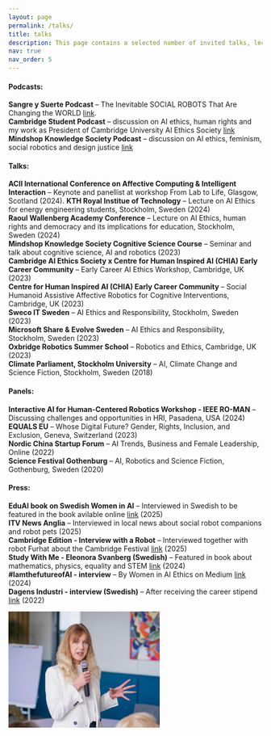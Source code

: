 ```yaml
---
layout: page
permalink: /talks/
title: talks
description: This page contains a selected number of invited talks, lectures and panel discussions. Please be in touch if you wish me to speak at an event or join a panel. 
nav: true
nav_order: 5
---
```


#### Podcasts:
**Sangre y Suerte Podcast** – The Inevitable SOCIAL ROBOTS That Are Changing the WORLD  <a href="https://www.youtube.com/watch?v=m1-rgrRpc2I">link</a>.  
**Cambridge Student Podcast** – discussion on AI ethics, human rights and my work as President of Cambridge University AI Ethics Society  <a href="https://open.spotify.com/episode/3ZF0zKX1m9MteD0fUiiekL?si=25d44c6b245b4d0e">link</a>  
**Mindshop Knowledge Society Podcast** – discussion on AI ethics, feminism, social robotics and design justice <a href="https://www.youtube.com/watch?v=MdC5kKccYHc">link</a>  

#### Talks: 
**ACII International Conference on Affective Computing & Intelligent Interaction** – Keynote and panellist at workshop From Lab to Life, Glasgow, Scotland (2024). 
**KTH Royal Institue of Technology** – Lecture on AI Ethics for energy engineering students, Stockholm, Sweden (2024)  
**Raoul Wallenberg Academy Conference** – Lecture on AI Ethics, human rights and democracy and its implications for education, Stockholm, Sweden (2024)  
**Mindshop Knowledge Society Cognitive Science Course** – Seminar and talk about cognitive science, AI and robotics (2023)  
**Cambridge AI Ethics Society x Centre for Human Inspired AI (CHIA) Early Career Community** – Early Career AI Ethics Workshop, Cambridge, UK (2023)  
**Centre for Human Inspired AI (CHIA) Early Career Community** – Social Humanoid Assistive Affective Robotics for Cognitive Interventions, Cambridge, UK (2023)   
**Sweco IT Sweden** – AI Ethics and Responsibility, Stockholm, Sweden (2023)  
**Microsoft Share & Evolve Sweden** – AI Ethics and Responsibility, Stockholm, Sweden (2023)  
**Oxbridge Robotics Summer School** – Robotics and Ethics, Cambridge, UK (2023)  
**Climate Parliament, Stockholm University** – AI, Climate Change and Science Fiction, Stockholm, Sweden (2018)

#### Panels:
**Interactive AI for Human-Centered Robotics Workshop - IEEE RO-MAN** – Discussing challenges and opportunities in HRI, Pasadena, USA (2024)  
**EQUALS EU** – Whose Digital Future? Gender, Rights, Inclusion, and Exclusion, Geneva, Switzerland (2023)  
**Nordic China Startup Forum** – AI Trends, Business and Female Leadership, Online (2022)  
**Science Festival Gothenburg** – AI, Robotics and Science Fiction, Gothenburg, Sweden (2020)

#### Press:
**EduAI book on Swedish Women in AI** – Interviewed in Swedish to be featured in the book avilable online <a href="https://eduai.se/inspiration">link</a> (2025)  
**ITV News Anglia** – Interviewed in local news about social robot companions and robot pets (2025)  
**Cambridge Edition - Interview with a Robot** – Interviewed together with robot Furhat about the Cambridge Festival <a href="https://online.bright-publishing.com/view/90493998/20/">link</a> (2025)  
**Study With Me - Eleonora Svanberg (Swedish)** – Featured in book about mathematics, physics, equality and STEM <a href="https://www.bokus.com/bok/9789189733633/study-with-me-sa-bygger-du-matematiskt-sjalvfortroende/">link</a> (2024)  
**#IamthefutureofAI - interview** – By Women in AI Ethics on Medium <a href="https://medium.com/women-in-ai-ethics/iamthefutureofai-alva-markelius-626257f51ca4">link</a> (2024)\
**Dagens Industri - interview (Swedish)** – After receiving the career stipend <a href="https://karriarforetagen.se/vinnare-av-karriarstipendiet-student/">link</a> (2022)



<img src="/assets/img/ken.jpg" alt="image" width="300" height="auto">
